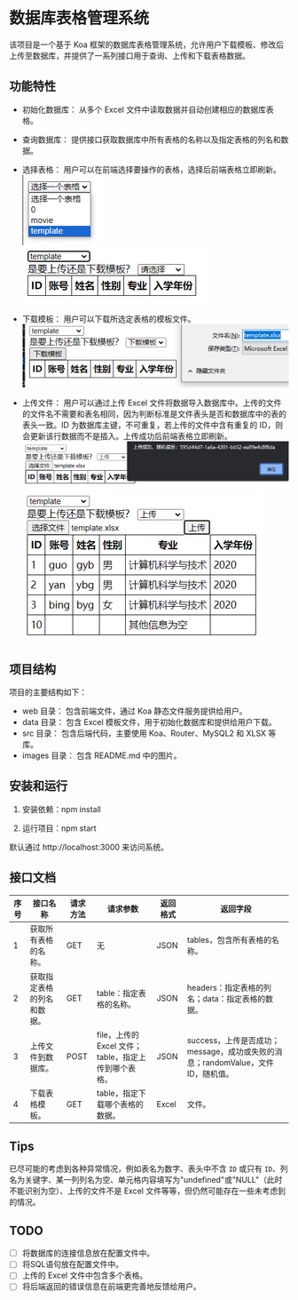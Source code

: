 # 数据库表格管理系统

该项目是一个基于 Koa 框架的数据库表格管理系统，允许用户下载模板、修改后上传至数据库，并提供了一系列接口用于查询、上传和下载表格数据。

## 功能特性

- 初始化数据库： 从多个 Excel 文件中读取数据并自动创建相应的数据库表格。

- 查询数据库： 提供接口获取数据库中所有表格的名称以及指定表格的列名和数据。

- 选择表格： 用户可以在前端选择要操作的表格，选择后前端表格立即刷新。
![alt text](./images/image-select1.png)
![alt text](./images/image-select2.png)

- 下载模板： 用户可以下载所选定表格的模板文件。
![alt text](./images/image-download.png)

- 上传文件： 用户可以通过上传 Excel 文件将数据导入数据库中。上传的文件的文件名不需要和表名相同，因为判断标准是文件表头是否和数据库中的表的表头一致。ID 为数据库主键，不可重复，若上传的文件中含有重复的 ID，则会更新该行数据而不是插入。上传成功后前端表格立即刷新。
![alt text](./images/image-upload1.png)
![alt text](./images/image-upload2.png)

## 项目结构

项目的主要结构如下：

- web 目录： 包含前端文件，通过 Koa 静态文件服务提供给用户。
- data 目录： 包含 Excel 模板文件，用于初始化数据库和提供给用户下载。
- src 目录： 包含后端代码，主要使用 Koa、Router、MySQL2 和 XLSX 等库。
- images 目录： 包含 README.md 中的图片。

## 安装和运行

1. 安装依赖：npm install

2. 运行项目：npm start

默认通过 http://localhost:3000 来访问系统。

## 接口文档

| 序号 | 接口名称 | 请求方法 | 请求参数 | 返回格式 | 返回字段 |
|-|-|-|-|-|-|
| 1 | 获取所有表格的名称。 | GET | 无 | JSON | tables，包含所有表格的名称。 |
| 2 | 获取指定表格的列名和数据。 | GET | table：指定表格的名称。 | JSON | headers：指定表格的列名；data：指定表格的数据。 |
| 3 | 上传文件到数据库。 | POST | file，上传的 Excel 文件；table，指定上传到哪个表格。 | JSON | success，上传是否成功；message，成功或失败的消息；randomValue，文件 ID，随机值。 |
| 4 | 下载表格模板。 | GET | table，指定下载哪个表格的数据。 | Excel | 文件。 |

## Tips

已尽可能的考虑到各种异常情况，例如表名为数字、表头中不含 `ID` 或只有 `ID`、列名为关键字、某一列列名为空、单元格内容填写为"undefined"或"NULL"（此时不能识别为空）、上传的文件不是 Excel 文件等等，但仍然可能存在一些未考虑到的情况。

## TODO

- [ ] 将数据库的连接信息放在配置文件中。
- [ ] 将SQL语句放在配置文件中。
- [ ] 上传的 Excel 文件中包含多个表格。
- [ ] 将后端返回的错误信息在前端更完善地反馈给用户。
